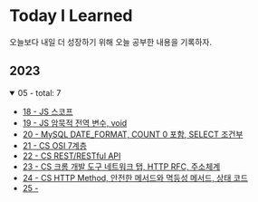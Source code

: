 # Today I Learned

오늘보다 내일 더 성장하기 위해 오늘 공부한 내용을 기록하자.

## 2023

<details open>
<summary>05 - total: 7</summary>

- [18 - JS 스코프](./23/05/18.md)
- [19 - JS 암묵적 전역 변수, void](./23/05/19.md)
- [20 - MySQL DATE_FORMAT, COUNT 0 포함, SELECT 조건부](./23/05/20.md)
- [21 - CS OSI 7계층](./23/05/21.md)
- [22 - CS REST/RESTful API](./23/05/22.md)
- [23 - CS 크롬 개발 도구 네트워크 탭, HTTP RFC, 주소체계](./23/05/23.md)
- [24 - CS HTTP Method, 안전한 메서드와 멱등성 메서드, 상태 코드](./23/05/24.md)
- [25 - ](./23/05/25.md)

</details>
